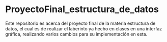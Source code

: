 ProyectoFinal_estructura_de_datos
=================================
Este repositorio es acerca del proyecto final de la materia estructura de datos, el cual es de realizar el laberinto ya hecho en clases en una interfaz gráfica, realizando varios cambios para su implementación en esta.
